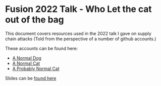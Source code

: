 # Fusion 2022 Talk - Who Let the cat out of the bag
This document covers resources used in the 2022 talk I gave on supply chain attacks (Told from the perspective of a number of github accounts.)

These accounts can be found here:
 - [A Normal Dog](https://github.com/a-normal-dog)
 - [A Normal Cat](https://github.com/a-normal-cat)
 - [A Probably Normal Cat](https://github.com/a-probably-normal-cat)

Slides can be [found here](https://slides.com/rizza-1/hack-the-midlands-supply-chain-attacks/fullscreen)